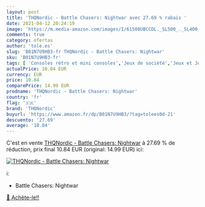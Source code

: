 ```yaml
---
layout: post
title: 'THQNordic - Battle Chasers: Nightwar avec 27.69 % rabais '
date: 2021-04-12 20:24:19
image: 'https://m.media-amazon.com/images/I/61580UBCCDL._SL500_._SL400_.jpg'
comments: true
category: ofertas
author: 'tole.es'
slug: 'B01N7U9HB3-fr THQNordic - Battle Chasers: Nightwar'
sku: 'B01N7U9HB3-fr'
tags: [ 'Consoles rétro et mini consoles','Jeux de société','Jeux et Jouets','Jeux et jouets','Jeux vidéo','Xbox One:  Consoles, jeux et accessoires','thqnordic', ]
actualPrice: 10.84 EUR
currency: EUR
price: 10.84
comparePrice: 14.99 EUR
prodname: 'THQNordic - Battle Chasers: Nightwar'
country: 'fr'
flag: '🇫🇷'
brand: 'THQNordic'
buyurl: 'https://www.amazon.fr/dp/B01N7U9HB3/?tag=tolees0d-21'
descuento: '27.69'
average: '10.84'
---
```


C'est en vente [THQNordic - Battle Chasers: Nightwar](https://www.amazon.fr/dp/B01N7U9HB3/?tag=tolees0d-21)  à  27.69 % de réduction, prix final  10.84 EUR (original: 14.99 EUR) ici:

[![THQNordic - Battle Chasers: Nightwar](https://m.media-amazon.com/images/I/61580UBCCDL._SL500_._SL400_.jpg)](https://www.amazon.fr/dp/B01N7U9HB3/?tag=tolees0d-21)

ℹ️:

- Battle Chasers: Nightwar

[🛒 Achète-le!!](https://www.amazon.fr/dp/B01N7U9HB3/?tag=tolees0d-21)
